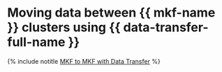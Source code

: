 # Moving data between {{ mkf-name }} clusters using {{ data-transfer-full-name }}


{% include notitle [MKF to MKF with Data Transfer](../../_tutorials/dataplatform/data-transfer-mkf-mkf.md) %}
